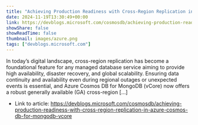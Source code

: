```yaml
---
title: "Achieving Production Readiness with Cross-Region Replication in Azure Cosmos DB for MongoDB (vCore)"
date: 2024-11-19T13:30:49+00:00
link: https://devblogs.microsoft.com/cosmosdb/achieving-production-readiness-with-cross-region-replication-in-azure-cosmos-db-for-mongodb-vcore
showShare: false
showReadTime: false
thumbnail: images/azure.png
tags: ["devblogs.microsoft.com"]
---
```

In today’s digital landscape, cross-region replication has become a foundational feature for any managed database service aiming to provide high availability, disaster recovery, and global scalability. Ensuring data continuity and availability even during regional outages or unexpected events is essential, and Azure Cosmos DB for MongoDB (vCore) now offers a robust generally available (GA) cross-region […]

- Link to article: https://devblogs.microsoft.com/cosmosdb/achieving-production-readiness-with-cross-region-replication-in-azure-cosmos-db-for-mongodb-vcore